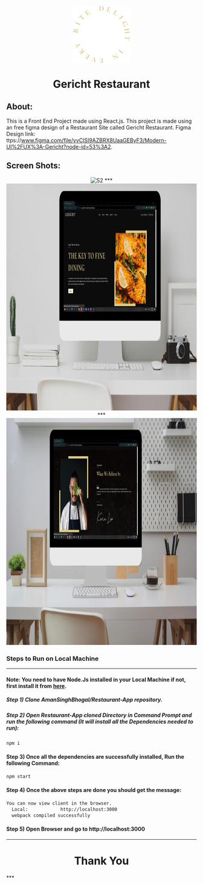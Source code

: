 <div align="center">
  <img align="center" src="./public/Images/logo.png" alt="Error 404" height="150">
  <h1 align="center">Gericht Restaurant</h1>
</div>

## About:
This is a Front End Project made using React.js. This project is made using an free figma design of a Restaurant Site called Gericht Restaurant. Figma Design link: ttps://www.figma.com/file/yvClSI9AZBRX8UaaGEByF3/Modern-UI%2FUX%3A-Gericht?node-id=53%3A2.

## Screen Shots:
<div align="center">
  <img src="./public/Images/Geritch Restaurant.gif" height="600"  alt="S2">
  ***
  <img src="./public/Images/SS1.jpg" height="600"  alt="S1">
  ***
  <img src="./public/Images/SS2.jpg" height="600"  alt="S2">
</div>

### Steps to Run on Local Machine

***

#### Note: You need to have Node.Js installed in your Local Machine if not, first install it from <a href="https://nodejs.org/en/">here</a>.
##### Step 1) Clone AmanSinghBhogal/Restaurant-App repository.
##### Step 2) Open Restaurant-App cloned Directory in Command Prompt and run the following command (It will install all the Dependencies needed to run):
```
npm i
```
#### Step 3) Once all the dependencies are successfully installed, Run the following Command:
```
npm start
```
#### Step 4) Once the above steps are done you should get the message:
    You can now view client in the browser.
      Local:            http://localhost:3000 
      webpack compiled successfully
#### Step 5) Open Browser and go to http://localhost:3000

***
<h1 align="center">Thank You</h1>
***